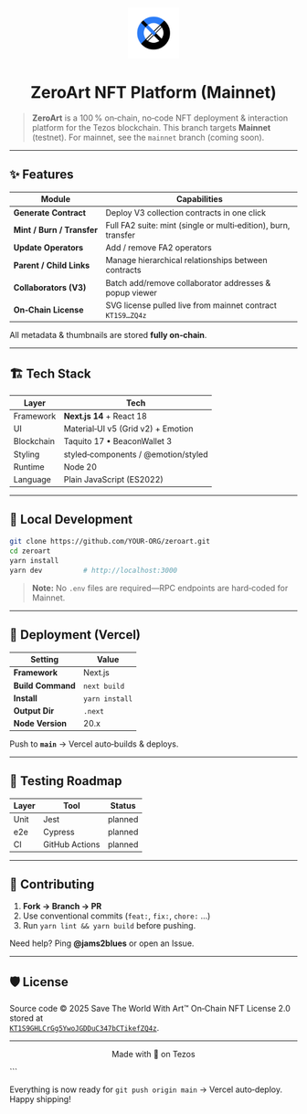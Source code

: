 <!--
  Developed by @jams2blues with love for the Tezos community
  File: README.md
  Summary: GitHub front‑page for ZeroArt (Mainnet branch)
-->

<p align="center">
  <img src="public/images/logo.svg" alt="ZeroArt logo" width="90"/>
</p>

<h1 align="center">ZeroArt NFT Platform (Mainnet)</h1>

> **ZeroArt** is a 100 % on‑chain, no‑code NFT deployment & interaction  
> platform for the Tezos blockchain. This branch targets **Mainnet**  
> (testnet).  For mainnet, see the `mainnet` branch (coming soon).

---

## ✨ Features

| Module | Capabilities |
|--------|--------------|
| **Generate Contract** | Deploy V3 collection contracts in one click |
| **Mint / Burn / Transfer** | Full FA2 suite: mint (single or multi‑edition), burn, transfer |
| **Update Operators** | Add / remove FA2 operators |
| **Parent / Child Links** | Manage hierarchical relationships between contracts |
| **Collaborators (V3)** | Batch add/remove collaborator addresses & popup viewer |
| **On‑Chain License** | SVG license pulled live from mainnet contract `KT1S9…ZQ4z` |

All metadata & thumbnails are stored **fully on‑chain**.

---

## 🏗 Tech Stack

| Layer | Tech |
|-------|------|
| Framework | **Next.js 14** + React 18 |
| UI | Material‑UI v5 (Grid v2) + Emotion |
| Blockchain | Taquito 17 • BeaconWallet 3 |
| Styling | styled‑components / @emotion/styled |
| Runtime | Node 20 |
| Language | Plain JavaScript (ES2022) |

---

## 🚀 Local Development

```bash
git clone https://github.com/YOUR‑ORG/zeroart.git
cd zeroart
yarn install
yarn dev          # http://localhost:3000
```

> **Note:** No `.env` files are required—RPC endpoints are hard‑coded for Mainnet.

---

## 🔄 Deployment (Vercel)

| Setting           | Value          |
|-------------------|----------------|
| **Framework**     | Next.js        |
| **Build Command** | `next build`   |
| **Install**       | `yarn install` |
| **Output Dir**    | `.next`        |
| **Node Version**  | 20.x           |

Push to **`main`** → Vercel auto‑builds & deploys.

---

## 🧪 Testing Roadmap

| Layer | Tool   | Status  |
|-------|--------|---------|
| Unit  | Jest   | planned |
| e2e   | Cypress| planned |
| CI    | GitHub Actions | planned |

---

## 👥 Contributing

1. **Fork → Branch → PR**  
2. Use conventional commits (`feat:`, `fix:`, `chore:` …)  
3. Run `yarn lint && yarn build` before pushing.

Need help? Ping **@jams2blues** or open an Issue.

---

## 🛡 License

Source code © 2025 Save The World With Art™ 
On‑Chain NFT License 2.0 stored at  
[`KT1S9GHLCrGg5YwoJGDDuC347bCTikefZQ4z`](https://objkt.com/collections/KT1S9GHLCrGg5YwoJGDDuC347bCTikefZQ4z).

---

<p align="center">Made with 💚 on Tezos</p>
```

Everything is now ready for `git push origin main` → Vercel auto‑deploy.  
Happy shipping!